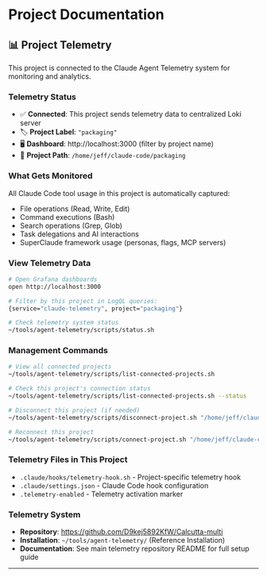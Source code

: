 # Project Documentation

## 📊 **Project Telemetry**

This project is connected to the Claude Agent Telemetry system for monitoring and analytics.

### **Telemetry Status**
- ✅ **Connected**: This project sends telemetry data to centralized Loki server
- 🏷️ **Project Label**: `"packaging"`
- 🖥️ **Dashboard**: http://localhost:3000 (filter by project name)
- 📁 **Project Path**: `/home/jeff/claude-code/packaging`

### **What Gets Monitored**
All Claude Code tool usage in this project is automatically captured:
- File operations (Read, Write, Edit)
- Command executions (Bash)
- Search operations (Grep, Glob)
- Task delegations and AI interactions
- SuperClaude framework usage (personas, flags, MCP servers)

### **View Telemetry Data**
```bash
# Open Grafana dashboards
open http://localhost:3000

# Filter by this project in LogQL queries:
{service="claude-telemetry", project="packaging"}

# Check telemetry system status
~/tools/agent-telemetry/scripts/status.sh
```

### **Management Commands**
```bash
# View all connected projects
~/tools/agent-telemetry/scripts/list-connected-projects.sh

# Check this project's connection status  
~/tools/agent-telemetry/scripts/list-connected-projects.sh --status

# Disconnect this project (if needed)
~/tools/agent-telemetry/scripts/disconnect-project.sh "/home/jeff/claude-code/packaging"

# Reconnect this project
~/tools/agent-telemetry/scripts/connect-project.sh "/home/jeff/claude-code/packaging" "packaging"
```

### **Telemetry Files in This Project**
- `.claude/hooks/telemetry-hook.sh` - Project-specific telemetry hook
- `.claude/settings.json` - Claude Code hook configuration  
- `.telemetry-enabled` - Telemetry activation marker

### **Telemetry System**
- **Repository**: https://github.com/D9kej5892KfW/Calcutta-multi
- **Installation**: `~/tools/agent-telemetry/` (Reference Installation)
- **Documentation**: See main telemetry repository README for full setup guide

---
